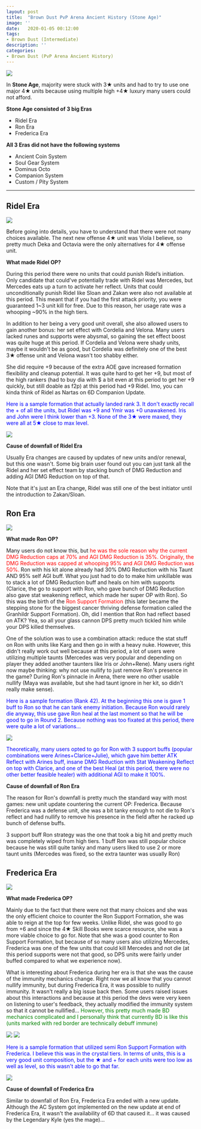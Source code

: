```yaml
---
layout: post
title:  "Brown Dust PvP Arena Ancient History (Stone Age)"
image: ''
date:   2020-01-05 00:12:00
tags:
- Brown Dust (Intermediate)
description: ''
categories:
- Brown Dust (PvP Arena Ancient History)
---
```


<img src="../uploads/bd-pvp-arena-ancient-history-banner.png">

In **Stone Age**, majority were stuck with 3★ units and had to try to use one major 4★ units because using multiple high +4★ luxury many users could not afford.

**Stone Age consisted of 3 big Eras**

* Ridel Era
* Ron Era
* Frederica Era

**All 3 Eras did not have the following systems**

* Ancient Coin System
* Soul Gear System
* Dominus Octo
* Companion System
* Custom / Pity System

---

## Ridel Era

<img src="../uploads/bd-pvp-arena-ancient-history-ridel.png">

Before going into details, you have to understand that there were not many choices available. The next new offense 4★ unit was Viola I believe, so pretty much Deka and Octavia were the only alternatives for 4★ offense unit.

**What made Ridel OP?**

During this period there were no units that could punish Ridel’s initiation. Only candidate that could've potentially trade with Ridel was Mercedes, but Mercedes eats up a turn to activate her reflect. Units that could unconditionally punish Ridel like Sloan and Zakan were also not available at this period. This meant that if you had the first attack priority, you were guaranteed 1~3 unit kill for free. Due to this reason, her usage rate was a whooping ~90% in the high tiers.

In addition to her being a very good unit overall, she also allowed users to gain another bonus: her set effect with Cordelia and Velona. Many users lacked runes and supports were abysmal, so gaining the set effect boost was quite huge at this period. If Cordelia and Velona were shady units, maybe it wouldn't be as good, but Cordelia was definitely one of the best 3★ offense unit and Velona wasn't too shabby either.

She did require +9 because of the extra AOE gave increased formation flexibility and cleanup potential. It was quite hard to get her +9, but most of the high rankers (had to buy dia with $ a bit even at this period to get her +9 quickly, but still doable as f2p) at this period had +9 Ridel. Imo, you can kinda think of Ridel as Nartas on 6D Companion Update.

<span style="color:blue">Here is a sample formation that actually landed rank 3. It don't exactly recall the + of all the units, but Ridel was +9 and Ymir was +0 unawakened. Iris and John were I think lower than +3. None of the 3★ were maxed, they were all at 5★ close to max level.</span>

<img src="../uploads/bd-pvp-arena-ancient-history-ridel-formation.png">

**Cause of downfall of Ridel Era**

Usually Era changes are caused by updates of new units and/or renewal, but this one wasn't. Some big brain user found out you can just tank all the Ridel and her set effect team by stacking bunch of DMG Reduction and adding AGI DMG Reduction on top of that.

Note that it's just an Era change, Ridel was still one of the best initiator until the introduction to Zakan/Sloan.

## Ron Era

<img src="../uploads/bd-pvp-arena-ancient-history-ron.PNG">

**What made Ron OP?**

Many users do not know this, but <span style="color:red">he was the sole reason why the current DMG Reduction caps at 70% and AGI DMG Reduction is 35%. Originally, the DMG Reduction was capped at whooping 95% and AGI DMG Reduction was 50%.</span> Ron with his kit alone already had 30% DMG Reduction with his Taunt AND 95% self AGI buff. What you just had to do to make him unkillable was to stack a lot of DMG Reduction buff and heals on him with supports (Clarice, the go to support with Ron, who gave bunch of DMG Reduction also gave stat weakening reflect, which made her super OP with Ron). So this was the birth of the <span style="color:red">Ron Support Formation</span> (this later became the stepping stone for the biggest cancer thriving defense formation called the Granhildr Support Formation). Oh, did I mention that Ron had reflect based on ATK? Yea, so all your glass cannon DPS pretty much tickled him while your DPS killed themselves.

One of the solution was to use a combination attack: reduce the stat stuff on Ron with units like Karg and then go in with a heavy nuke. However, this didn't really work out well because at this period, a lot of users were utilizing multiple taunts (Mercedes was very popular and depending on player they added another taunters like Iris or John+Rene). Many users right now maybe thinking: why not use nullify to just remove Ron's presence in the game? During Ron's pinnacle in Arena, there were no other usable nullify (Maya was available, but she had taunt ignore in her kit, so didn't really make sense).

<span style="color:blue">Here is a sample formation (Rank 42). At the beginning this one is gave 1 buff to Ron so that he can tank enemy initiation. Because Ron would rarely die anyway, this use gave Ron heal at the last moment so that he will be good to go in Round 2. Because nothing was too fixated at this period, there were quite a lot of variations...</span>

<img src="../uploads/bd-pvp-arena-ancient-history-ron-formation.png">

<span style="color:blue">Theoretically, many users opted to go for Ron with 3 support buffs (popular combinations were Arines+Clarice+Julie), which gave him better ATK Reflect with Arines buff, insane DMG Reduction with Stat Weakening Reflect on top with Clarice, and one of the best Heal (at this period, there were no other better feasible healer) with additional AGI to make it 100%.</span>

**Cause of downfall of Ron Era**

The reason for Ron's downfall is pretty much the standard way with most games: new unit update countering the current OP: Frederica. Because Frederica was a defense unit, she was a bit tanky enough to not die to Ron's reflect and had nullify to remove his presence in the field after he racked up bunch of defense buffs.

3 support buff Ron strategy was the one that took a big hit and pretty much was completely wiped from high tiers. 1 buff Ron was still popular choice because he was still quite tanky and many users liked to use 2 or more taunt units (Mercedes was fixed, so the extra taunter was usually Ron)

## Frederica Era

<img src="../uploads/bd-pvp-arena-ancient-history-frederica.png">

**What made Frederica OP?**

Mainly due to the fact that there were not that many choices and she was the only efficient choice to counter the Ron Support Formation, she was able to reign at the top for few weeks. Unlike Ridel, she was good to go from +6 and since the 4★ Skill Books were scarce resource, she was a more viable choice to go for. Note that she was a good counter to Ron Support Formation, but because of so many users also utilizing Mercedes, Frederica was one of the few units that could kill Mercedes and not die (at this period supports were not that good, so DPS units were fairly under buffed compared to what we experience now).

What is interesting about Frederica during her era is that she was the cause of the immunity mechanics change. Right now we all know that you cannot nullify immunity, but during Frederica Era, it was possible to nullify immunity. It wasn't really a big issue back then. Some users raised issues about this interactions and because at this period the devs were very keen on listening to user's feedback, they actually modified the immunity system so that it cannot be nullified... <span style="color:green">However, this pretty much made BD mechanics complicated and I personally think that currently BD is like this (units marked with red border are technically debuff immune)</span>

<img src="../uploads/bd-pvp-arena-ancient-history-debuff-everywhere-meme.png">

<img src="../uploads/bd-pvp-arena-ancient-history-debuff-everywhere.png">

<span style="color:blue">Here is a sample formation that utilized semi Ron Support Formation with Frederica. I believe this was in the crystal tiers. In terms of units, this is a very good unit composition, but the ★ and + for each units were too low as well as level, so this wasn't able to go that far.</span>

<img src="../uploads/bd-pvp-arena-ancient-history-frederica-formation.png">

**Cause of downfall of Frederica Era**

Similar to downfall of Ron Era, Frederica Era ended with a new update. Although the AC System got implemented on the new update at end of Frederica Era, it wasn't the availability of 6D that caused it... it was caused by the Legendary Kyle (yes the mage)...
